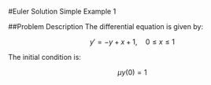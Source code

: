 #Euler Solution Simple Example 1

##Problem Description
The differential equation is given by:

$$
y' = -y + x + 1, \quad 0 \leq x \leq 1
$$

The initial condition is:

$$
\mu y(0) = 1
$$
